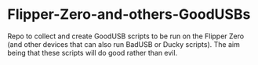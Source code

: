 # Flipper-Zero-and-others-GoodUSBs
Repo to collect and create GoodUSB scripts to be run on the Flipper Zero (and other devices that can also run BadUSB or Ducky scripts). The aim being that these scripts will do good rather than evil.
